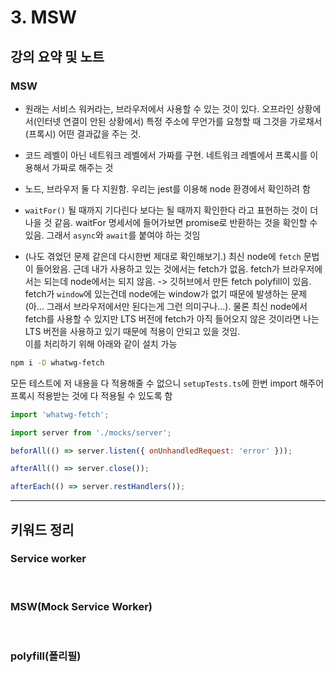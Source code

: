 # 3. MSW

## 강의 요약 및 노트

### MSW

- 원래는 서비스 워커라는, 브라우저에서 사용할 수 있는 것이 있다. 오프라인 상황에서(인터넷 연결이 안된 상황에서) 특정 주소에 무언가를 요청할 때 그것을 가로채서(프록시) 어떤 결과값을 주는 것.
- 코드 레벨이 아닌 네트워크 레벨에서 가짜를 구현. 네트워크 레벨에서 프록시를 이용해서 가짜로 해주는 것
- 노드, 브라우저 둘 다 지원함. 우리는 jest를 이용해 node 환경에서 확인하려 함

- `waitFor()` 될 때까지 기다린다 보다는 될 때까지 확인한다 라고 표현하는 것이 더 나을 것 같음. waitFor 명세서에 들어가보면 promise로 반환하는 것을 확인할 수 있음. 그래서 `async`와 `await`를 붙여야 하는 것임

- (나도 겪었던 문제 같은데 다시한번 제대로 확인해보기.) 최신 node에 `fetch` 문법이 들어왔음. 근데 내가 사용하고 있는 것에서는 fetch가 없음. fetch가 브라우저에서는 되는데 node에서는 되지 않음. -> 깃허브에서 만든 fetch polyfill이 있음. fetch가 `window`에 있는건데 node에는 window가 없기 때문에 발생하는 문제(아... 그래서 브라우저에서만 된다는게 그런 의미구나...). 물론 최신 node에서 fetch를 사용할 수 있지만 LTS 버전에 fetch가 아직 들어오지 않은 것이라면 나는 LTS 버전을 사용하고 있기 때문에 적용이 안되고 있을 것임.  
이를 처리하기 위해 아래와 같이 설치 가능

```bash
npm i -D whatwg-fetch
```

모든 테스트에 저 내용을 다 적용해줄 수 없으니 `setupTests.ts`에 한번 import 해주어 프록시 적용받는 것에 다 적용될 수 있도록 함

```js
import 'whatwg-fetch';

import server from './mocks/server';

beforAll(() => server.listen({ onUnhandledRequest: 'error' }));

afterAll(() => server.close());

afterEach(() => server.restHandlers());
```

---

## 키워드 정리

### Service worker

</br>

### MSW(Mock Service Worker)

</br>

### polyfill(폴리필)
